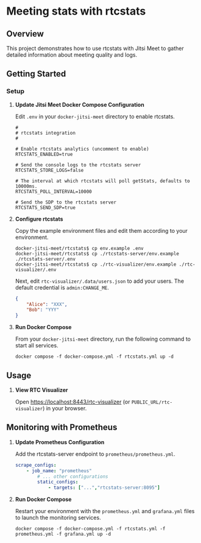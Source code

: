 # Meeting stats with rtcstats

## Overview

This project demonstrates how to use rtcstats with Jitsi Meet to gather detailed information about meeting quality and logs.

## Getting Started

### Setup

1. **Update Jitsi Meet Docker Compose Configuration**

	Edit `.env` in your `docker-jitsi-meet` directory to enable rtcstats.
	```
	#
	# rtcstats integration
	#

	# Enable rtcstats analytics (uncomment to enable)
	RTCSTATS_ENABLED=true

	# Send the console logs to the rtcstats server
	RTCSTATS_STORE_LOGS=false

	# The interval at which rtcstats will poll getStats, defaults to 10000ms.
	RTCSTATS_POLL_INTERVAL=10000

	# Send the SDP to the rtcstats server
	RTCSTATS_SEND_SDP=true

	```

2. **Configure rtcstats**

	Copy the example environment files and edit them according to your environment.
	```shell
	docker-jitsi-meet/rtcstats$ cp env.example .env
	docker-jitsi-meet/rtcstats$ cp ./rtcstats-server/env.example ./rtcstats-server/.env
	docker-jitsi-meet/rtcstats$ cp ./rtc-visualizer/env.example ./rtc-visualizer/.env
	```

	Next, edit `rtc-visualizer/.data/users.json` to add your users. The default credential is `admin:CHANGE_ME`.
	```json
	{
		"Alice": "XXX",
		"Bob": "YYY"
	}
	```

4. **Run Docker Compose**

	From your `docker-jitsi-meet` directory, run the following command to start all services.
	```shell
	docker compose -f docker-compose.yml -f rtcstats.yml up -d
	```


## Usage

1. **View RTC Visualizer**

	Open [https://localhost:8443/rtc-visualizer](https://localhost:8443/rtc-visualizer) (or `PUBLIC_URL/rtc-visualizer`) in your browser.

## Monitoring with Prometheus

1. **Update Prometheus Configuration**

	Add the rtcstats-server endpoint to `prometheus/prometheus.yml`.
	```yml
	scrape_configs:
		- job_name: "prometheus"
			# ... other configurations
			static_configs:
				- targets: ["...","rtcstats-server:8095"]
	```

2. **Run Docker Compose**

	Restart your environment with the `prometheus.yml` and `grafana.yml` files to launch the monitoring services.

	```shell
	docker compose -f docker-compose.yml -f rtcstats.yml -f prometheus.yml -f grafana.yml up -d
	```
